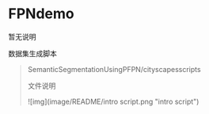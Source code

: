 # FPNdemo

暂无说明

数据集生成脚本

> SemanticSegmentationUsingPFPN/cityscapesscripts
>
> 文件说明
>
> ![img](image/README/intro script.png "intro script")
